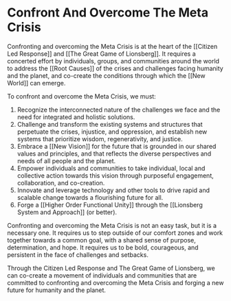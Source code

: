 # Confront And Overcome The Meta Crisis

Confronting and overcoming the Meta Crisis is at the heart of the [[Citizen Led Response]] and [[The Great Game of Lionsberg]]. It requires a concerted effort by individuals, groups, and communities around the world to address the [[Root Causes]] of the crises and challenges facing humanity and the planet, and co-create the conditions through which the [[New World]] can emerge. 

To confront and overcome the Meta Crisis, we must:

1.  Recognize the interconnected nature of the challenges we face and the need for integrated and holistic solutions.
2.  Challenge and transform the existing systems and structures that perpetuate the crises, injustice, and oppression, and establish new systems that prioritize wisdom, regenerativity, and justice. 
3.  Embrace a [[New Vision]] for the future that is grounded in our shared values and principles, and that reflects the diverse perspectives and needs of all people and the planet.
4.  Empower individuals and communities to take individual, local and collective action towards this vision through purposeful engagement, collaboration, and co-creation.
5.  Innovate and leverage technology and other tools to drive rapid and scalable change towards a flourishing future for all. 
6. Forge a [[Higher Order Functional Unity]] through the [[Lionsberg System and Approach]] (or better). 

Confronting and overcoming the Meta Crisis is not an easy task, but it is a necessary one. It requires us to step outside of our comfort zones and work together towards a common goal, with a shared sense of purpose, determination, and hope. It requires us to be bold, courageous, and persistent in the face of challenges and setbacks.

Through the Citizen Led Response and The Great Game of Lionsberg, we can co-create a movement of individuals and communities that are committed to confronting and overcoming the Meta Crisis and forging a new future for humanity and the planet.